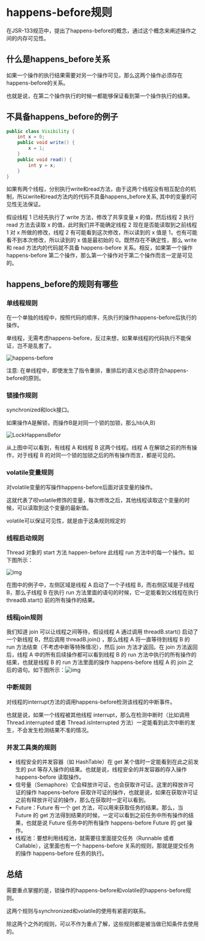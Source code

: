 # happens-before规则

在JSR-133规范中，提出了happens-before的概念，通过这个概念来阐述操作之间的内存可见性。

## 什么是happens_before关系

如果一个操作的执行结果需要对另一个操作可见，那么这两个操作必须存在happens-before的关系。

也就是说，在第二个操作执行的时候一都能够保证看到第一个操作执行的结果。

## 不具备happens_before的例子

```java
public class Visibility {
    int x = 0;
    public void write() {
        x = 1;
    }
    public void read() {
        int y = x;
    }
}
```

如果有两个线程，分别执行write和read方法，由于这两个线程没有相互配合的机制，所以write和read方法内的代码不具备happens_before关系, 其中的变量的可见性无法保证。

假设线程 1 已经先执行了 write 方法，修改了共享变量 x 的值，然后线程 2 执行 read 方法去读取 x 的值，此时我们并不能确定线程 2 现在是否能读取到之前线程 1 对 x 所做的修改，线程 2 有可能看到这次修改，所以读到的 x 值是 1，也有可能看不到本次修改，所以读到的 x 值是最初始的 0。既然存在不确定性，那么 write 和 read 方法内的代码就不具备 happens-before 关系。相反，如果第一个操作 happens-before 第二个操作，那么第一个操作对于第二个操作而言一定是可见的。

## happens_before的规则有哪些

### 单线程规则

在一个单独的线程中，按照代码的顺序，先执行的操作happens-before后执行的操作。

单线程，无需考虑happens-before，反过来想，如果单线程的代码执行不能保证，岂不是乱套了。

![happens-before](https://www.shiyitopo.tech/uPic/happens-before.png)

注意: 在单线程中，即使发生了指令重排，重排后的语义也必须符合happens-before的原则。

### 锁操作规则

synchronized和lock接口。

如果操作A是解锁，而操作B是对同一个锁的加锁，那么hb(A,B)

![LockHappensBefor](https://www.shiyitopo.tech/uPic/LockHappensBefor.png)

从上图中可以看到，有线程 A 和线程 B 这两个线程。线程 A 在解锁之前的所有操作，对于线程 B 的对同一个锁的加锁之后的所有操作而言，都是可见的。

### volatile变量规则

对volatile变量的写操作happens-before后面对该变量的操作。

这就代表了呗volatile修饰的变量，每次修改之后，其他线程读取这个变量的时候，可以读取到这个变量的最新值。

volatile可以保证可见性，就是由于这条规则规定的

### 线程启动规则

 Thread 对象的 start 方法 happen-before 此线程 run 方法中的每一个操作。如下图所示：

![img](https://www.shiyitopo.tech/uPic/Cgq2xl57Dw6AdKyOAADBt-00qXo349.png)

在图中的例子中，左侧区域是线程 A 启动了一个子线程 B，而右侧区域是子线程 B，那么子线程 B 在执行 run 方法里面的语句的时候，它一定能看到父线程在执行 threadB.start() 前的所有操作的结果。

### 线程join规则

我们知道 join 可以让线程之间等待，假设线程 A 通过调用 threadB.start() 启动了一个新线程 B，然后调用 threadB.join() ，那么线程 A 将一直等待到线程 B 的 run 方法结束（不考虑中断等特殊情况），然后 join 方法才返回。在 join 方法返回后，线程 A 中的所有后续操作都可以看到线程 B 的 run 方法中执行的所有操作的结果，也就是线程 B 的 run 方法里面的操作 happens-before 线程 A 的 join 之后的语句。如下图所示：![img](https://www.shiyitopo.tech/uPic/Cgq2xl57Dw6ADE7rAADRJKFrbWE816.png)

### 中断规则

对线程的interrupt方法的调用happens-before检测该线程的中断事件。

也就是说，如果一个线程被其他线程 interrupt，那么在检测中断时（比如调用 Thread.interrupted 或者 Thread.isInterrupted 方法）一定能看到此次中断的发生，不会发生检测结果不准的情况。

### 并发工具类的规则

- 线程安全的并发容器（如 HashTable）在 get 某个值时一定能看到在此之前发生的 put 等存入操作的结果。也就是说，线程安全的并发容器的存入操作 happens-before 读取操作。
- 信号量（Semaphore）它会释放许可证，也会获取许可证。这里的释放许可证的操作 happens-before 获取许可证的操作，也就是说，如果在获取许可证之前有释放许可证的操作，那么在获取时一定可以看到。
- Future：Future 有一个 get 方法，可以用来获取任务的结果。那么，当 Future 的 get 方法得到结果的时候，一定可以看到之前任务中所有操作的结果，也就是说 Future 任务中的所有操作 happens-before Future 的 get 操作。
- 线程池：要想利用线程池，就需要往里面提交任务（Runnable 或者 Callable），这里面也有一个 happens-before 关系的规则，那就是提交任务的操作 happens-before 任务的执行。



## 总结

需要重点掌握的是，锁操作的happens-before和volatile的happens-before规则。

这两个规则与synchronized和volatile的使用有紧密的联系。

除这两个之外的规则，可以不作为重点了解，这些规则都是被当做已知条件去使用的。